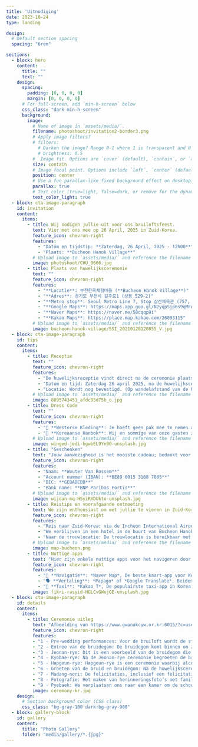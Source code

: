 ```yaml
---
title: 'Uitnodiging'
date: 2023-10-24
type: landing

design:
  # Default section spacing
  spacing: "6rem"

sections:
  - block: hero
    content:
      title: ""
      text: ""
    design:
      spacing:
        padding: [0, 0, 0, 0]
        margin: [0, 0, 0, 0]
      # For full-screen, add `min-h-screen` below
      css_class: "dark min-h-screen"
      background:
        image:
          # Name of image in `assets/media/`.
          filename: photoshoot/invitation2-border3.png
          # Apply image filters?
          # filters:
            # Darken the image? Range 0-1 where 1 is transparent and 0 is opaque.
            # brightness: 0.5
          #  Image fit. Options are `cover` (default), `contain`, or `actual` size.
          size: contain
          # Image focal point. Options include `left`, `center` (default), or `right`.
          position: center
          # Use a fun parallax-like fixed background effect on desktop? true/false
          parallax: true
          # Text color (true=light, false=dark, or remove for the dynamic theme color).
          text_color_light: true
  - block: cta-image-paragraph
    id: invitation
    content:
      items:
        - title: Wij nodigen jullie uit voor ons bruiloftsfeest.
          text: Vier met ons mee op 26 April, 2025 in Zuid-Korea.
          feature_icon: chevron-right
          features:
            - "Datum en tijdstip: **Zaterdag, 26 April, 2025 - 12h00**"
            - "Plaats: **Bucheon Hanok Village**"
          # Upload image to `assets/media/` and reference the filename here
          image: photoshoot/CHU_0666.jpg
        - title: Plaats van huwelijksceremonie
          text: ""
          feature_icon: chevron-right
          features:
            - "**Locatie**: 부천한옥체험마을 (**Bucheon Hanok Village**)"
            - "**Adres**: 경기도 부천시 길주로1 (상동 529-2)"
            - "**Metro stop**: Seoul Metro Line 7, Stop 삼산체육관 (757, Samsan Gymnasium), volg de uitgang Exit 5"
            - "**Google Maps**: https://maps.app.goo.gl/N2yqpSjp6s9qMFAp6 (Let op: Google Maps werkt niet goed in Zuid-Korea.)"
            - "**Naver Maps**: https://naver.me/5Bcqqp9i"
            - "**Kakao Maps**: https://place.map.kakao.com/26093115"
          # Upload image to `assets/media/` and reference the filename here
          image: bucheon-hanok-village/SSI_20210128120855_V.jpg
  - block: cta-image-paragraph
    id: tips
    content:
      items:
        - title: Receptie
          text: ""
          feature_icon: chevron-right
          features:
            - "De huwelijksreceptie vindt direct na de ceremonie plaats."
            - "Datum en tijd: Zaterdag 26 april 2025, na de huwelijksceremonie."
            - "Locatie: Wordt nog bevestigd. (Op wandelafstand van de huwelijksceremonie)"
          # Upload image to `assets/media/` and reference the filename here
          image: 8095743451_afdc95d75b_o.jpg
        - title: Dress Code
          text: ""
          feature_icon: chevron-right
          features:
            - "👔 **Westerse Kleding**: Je hoeft geen pak mee te nemen als dat ongemakkelijk is voor je reis—maar je mag er gerust één dragen! Een nette, casual outfit met een vleugje formaliteit is prima."
            - "👘 **Koreaanse Hanbok**: Wij en sommige van onze gasten zullen traditionele Koreaanse hanboks dragen, maar het is optioneel voor gasten om er één te dragen. Als je er een wilt, zijn populaire verhuurbedrijven voor buitenlanders in de buurt van Bukchon Hanok Village en Gyeongbokgung Station in Seoel—overweeg om van vrijdag tot zondag te huren en vraag om een trouw-hanbok. Er zijn ook verhuurbedrijven in Bucheon, dichtbij de locatie, maar sommige zijn iets meer premium."
          # Upload image to `assets/media/` and reference the filename here
          image: winged-jedi-hgwbEL9Yn90-unsplash.jpg
        - title: "Geschenken"
          text: "Jouw aanwezigheid is het mooiste cadeau; bedankt voor je liefde en steun! In Korea is het gebruikelijk om een geld als cadeau te geven op bruiloften. Als je wilt, kun je een storting doen op onze bankrekening om ons te helpen onze toekomst samen op te bouwen."
          feature_icon: chevron-right
          features:
            - "Naam: **Wouter Van Rossem**" 
            - "Account nummer (IBAN): **BE89 0015 3168 7085**"
            - "BIC: **GEBABEBB**"
            - "Bank name: **BNP Paribas Fortis**"
          # Upload image to `assets/media/` and reference the filename here
          image: wijdan-mq-H5yiRXDUkto-unsplash.jpg
        - title: Reistips en voorafgaande ontmoeting
          text: We zijn enthousiast om met jullie te vieren in Zuid-Korea! Hier is wat handige informatie voor je reisplanning. Meer details volgen snel.
          feature_icon: chevron-right
          features:
            - "Reis naar Zuid-Korea: via de Incheon International Airport (ICN), de belangrijkste luchthaven die Seoul bedient. Kom een dag of twee van tevoren."
            - "We verblijven in een hotel in de buurt van Bucheon Hanok Village. Je kan ons daar al ontmoeten en accommodatie in de buurt te boeken, bijvoorbeeld in The Koryo Hotel of Hotel Polaris in Bucheon-si."
            - "Naar de trouwlocatie: De trouwlocatie is bereikbaar met het openbaar vervoer. (Seoul Metro Line 7, Stop 삼산체육관 (757, Samsan Gymnasium), Exit 5)"
          # Upload image to `assets/media/` and reference the filename here
          image: map-bucheon.png
        - title: Nuttige apps
          text: "Hier zijn enkele nuttige apps voor het navigeren door Korea, zoek ze op in de app store van je apparaat"
          feature_icon: chevron-right
          features:
            - "📍 **Navigatie**: *Naver Map*, De beste kaart-app voor Korea, met nauwkeurige routebeschrijvingen en informatie over het openbaar vervoer."
            - "🗣️ **Vertaling**: *Papago* of *Google Translate*, Beiden werken goed voor algemene vertalingen en tekstherkenning via afbeeldingen. Papago is gespecialiseerd in Koreaanse vertalingen en daardoor soms beter."
            - "🚖 **Taxi**: *Kakao T*, De populairste taxi-app in Korea. Taxi's zijn betaalbaar, en je kunt gemakkelijk een rit aanvragen met je bestemming al ingesteld, wat zorgt voor een zorgeloze ervaring."
          image: fikri-rasyid-HGLCvGWujGE-unsplash.jpg
  - block: cta-image-paragraph
    id: details
    content:
      items:
        - title: Ceremonie uitleg
          text: "Afbeelding van https://www.gwanakcyw.or.kr:6015/?c=user&mcd=gkd0002"
          feature_icon: chevron-right
          features:
          - "1 - Pre-wedding performances: Voor de bruiloft wordt de sfeer in de trouwzaal verhoogd en wordt de aankomende bruiloft aangekondigd. Er zijn optredens van pungmul, nabal, enz."
          - "2 - Entree van de bruidegom: De bruidegom komt binnen om zijn bruid te begroeten."
          - "3 - Jeonan-rye: Dit is een voorbeeld van de bruidegom die met zijn schoonvader naar het huis van de bruid gaat en een gans aan de moeder van de bruid geeft. De gans is een symbool van een belofte om de relatie voor de rest van het leven te behouden zodra een relatie is gevormd. Vroeger werd een levende gans gebruikt, maar tegenwoordig wordt in plaats daarvan een houten gans gebruikt."
          - "4 - Kyobae-rye: Na de Jeonan-rye ceremonie begroeten de bruidegom en de bruid elkaar voor het eerst in de uitnodigingshal, en de bruidegom en de bruid buigen voor elkaar. Met deze Gyobae ceremonie beloven de bruidegom en de bruid samen te leven voor honderd jaar."
          - "5 - Hapgeun-rye: Hapgeun-rye is een ceremonie waarbij alcohol in een beker en een kalebas wordt gegoten en apart wordt gedronken. De kalebas was oorspronkelijk één en werd in tweeën verdeeld, waarna de twee weer één worden, wat de eenheid van het paar symboliseert."
          - "6 - Groeten van de bruid en bruidegom: Na de huwelijksceremonie zijn alle formaliteiten van de huwelijksceremonie voorbij. De bruid en bruidegom drukken hun dankbaarheid uit naar de gasten die hen kwamen bezoeken."
          - "7 - Madang-nori: De felicitaties, inclusief een felicitatiesperformance die is voorbereid door de vrienden van de bruidegom en bruid, samen met samulnori en feestelijke dansen, zullen allemaal samen worden uitgevoerd."
          - "8 - Fotografie: Het maken van herinneringsfoto’s met familie, vrienden en kennissen."
          - "9 - Pyebaek: We verplaatsen ons naar een kamer om de schoonouders en familieleden te begroeten."
          image: ceremony-kr.jpg 
    design:
      # Section background color (CSS class)
      css_class: "bg-gray-100 dark:bg-gray-900"
  - block: gallery-block
    id: gallery 
    content:
      title: "Photo Gallery"
      folder: "media/gallery/*.{jpg}"
---
```

